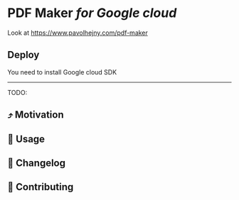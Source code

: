 # PDF Maker *for Google cloud*

Look at https://www.pavolhejny.com/pdf-maker


## Deploy

You need to install Google cloud SDK


---
TODO:

## ⤴️ Motivation
## 📖 Usage
## 📰 Changelog
## 🍻 Contributing